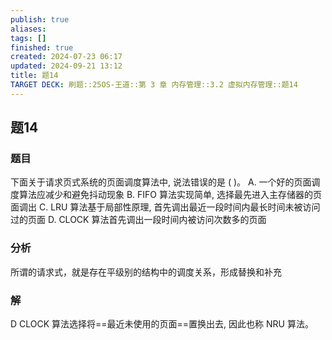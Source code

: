 ```yaml
---
publish: true
aliases: 
tags: []
finished: true
created: 2024-07-23 06:17
updated: 2024-09-21 13:12
title: 题14
TARGET DECK: 刷题::25OS-王道::第 3 章 内存管理::3.2 虚拟内存管理::题14
---
```


## 题14
### 题目
下面关于请求页式系统的页面调度算法中, 说法错误的是 ( )。
A. 一个好的页面调度算法应减少和避免抖动现象
B. FIFO 算法实现简单, 选择最先进入主存储器的页面调出
C. LRU 算法基于局部性原理, 首先调出最近一段时间内最长时间未被访问过的页面
D. CLOCK 算法首先调出一段时间内被访问次数多的页面
### 分析
所谓的请求式，就是存在平级别的结构中的调度关系，形成替换和补充
### 解
D
CLOCK 算法选择将==最近未使用的页面==置换出去, 因此也称 NRU 算法。

